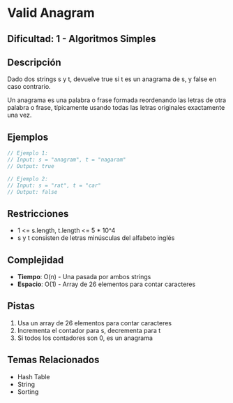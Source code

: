 # Valid Anagram

## Dificultad: 1 - Algoritmos Simples

## Descripción
Dado dos strings s y t, devuelve true si t es un anagrama de s, y false en caso contrario.

Un anagrama es una palabra o frase formada reordenando las letras de otra palabra o frase, típicamente usando todas las letras originales exactamente una vez.

## Ejemplos
```javascript
// Ejemplo 1:
// Input: s = "anagram", t = "nagaram"
// Output: true

// Ejemplo 2:
// Input: s = "rat", t = "car"
// Output: false
```

## Restricciones
- 1 <= s.length, t.length <= 5 * 10^4
- s y t consisten de letras minúsculas del alfabeto inglés

## Complejidad
- **Tiempo**: O(n) - Una pasada por ambos strings
- **Espacio**: O(1) - Array de 26 elementos para contar caracteres

## Pistas
1. Usa un array de 26 elementos para contar caracteres
2. Incrementa el contador para s, decrementa para t
3. Si todos los contadores son 0, es un anagrama

## Temas Relacionados
- Hash Table
- String
- Sorting
